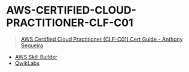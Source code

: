 # AWS-CERTIFIED-CLOUD-PRACTITIONER-CLF-C01

 >[AWS Certified Cloud Practitioner (CLF-C01) Cert Guide - Anthony Sequeira](https://github.com/Amey-Thakur/AWS-CERTIFIED-CLOUD-PRACTITIONER-CLF-C01/blob/main/Books/Anthony%20Sequeira%20%5BAnthony%20Sequeira%5D%20-%20AWS%20Certified%20Cloud%20Practitioner%20(CLF-C01)%20Cert%20Guide%2C%20First%20Edition-Pearson%20IT%20Certification%20(2019).pdf)

 - [AWS Skill Builder](https://explore.skillbuilder.aws/learn)
 - [QwikLabs](https://www.qwiklabs.com)

